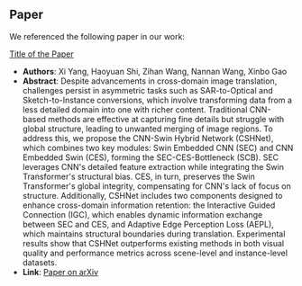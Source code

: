 ## Paper

We referenced the following paper in our work:

[Title of the Paper](https://arxiv.org/abs/2501.10197)

- **Authors**: Xi Yang, Haoyuan Shi, Zihan Wang, Nannan Wang, Xinbo Gao
- **Abstract**: Despite advancements in cross-domain image translation, challenges persist in asymmetric tasks such as SAR-to-Optical and Sketch-to-Instance conversions, which involve transforming data from a less detailed domain into one with richer content. Traditional CNN-based methods are effective at capturing fine details but struggle with global structure, leading to unwanted merging of image regions. To address this, we propose the CNN-Swin Hybrid Network (CSHNet), which combines two key modules: Swin Embedded CNN (SEC) and CNN Embedded Swin (CES), forming the SEC-CES-Bottleneck (SCB). SEC leverages CNN's detailed feature extraction while integrating the Swin Transformer's structural bias. CES, in turn, preserves the Swin Transformer's global integrity, compensating for CNN's lack of focus on structure. Additionally, CSHNet includes two components designed to enhance cross-domain information retention: the Interactive Guided Connection (IGC), which enables dynamic information exchange between SEC and CES, and Adaptive Edge Perception Loss (AEPL), which maintains structural boundaries during translation. Experimental results show that CSHNet outperforms existing methods in both visual quality and performance metrics across scene-level and instance-level datasets. 
- **Link**: [Paper on arXiv](https://arxiv.org/abs/2501.10197)
